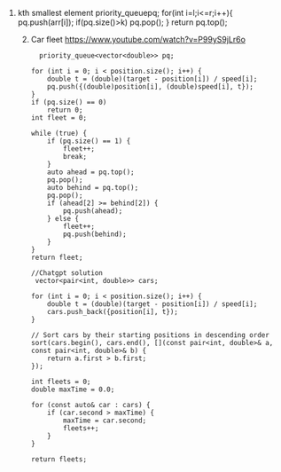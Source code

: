 1.  kth smallest element
 priority_queue<int>pq;
        for(int i=l;i<=r;i++){
            pq.push(arr[i]);
            if(pq.size()>k) pq.pop();
        }
        return pq.top();

    2. Car fleet https://www.youtube.com/watch?v=P99yS9jLr6o

        ```
          priority_queue<vector<double>> pq;

        for (int i = 0; i < position.size(); i++) {
            double t = (double)(target - position[i]) / speed[i];
            pq.push({(double)position[i], (double)speed[i], t});
        }
        if (pq.size() == 0)
            return 0;
        int fleet = 0;

        while (true) {
            if (pq.size() == 1) {
                fleet++;
                break;
            }
            auto ahead = pq.top();
            pq.pop();
            auto behind = pq.top();
            pq.pop();
            if (ahead[2] >= behind[2]) {
                pq.push(ahead);
            } else {
                fleet++;
                pq.push(behind);
            }
        }
        return fleet;
        ```
        ```
        //Chatgpt solution
         vector<pair<int, double>> cars;
        
        for (int i = 0; i < position.size(); i++) {
            double t = (double)(target - position[i]) / speed[i];
            cars.push_back({position[i], t});
        }
        
        // Sort cars by their starting positions in descending order
        sort(cars.begin(), cars.end(), [](const pair<int, double>& a, const pair<int, double>& b) {
            return a.first > b.first;
        });
        
        int fleets = 0;
        double maxTime = 0.0;
        
        for (const auto& car : cars) {
            if (car.second > maxTime) {
                maxTime = car.second;
                fleets++;
            }
        }
        
        return fleets;
        ```
       
